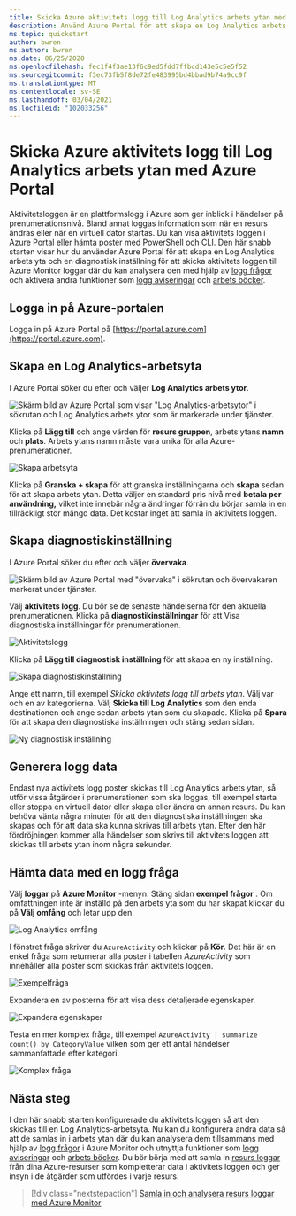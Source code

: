 ```yaml
---
title: Skicka Azure aktivitets logg till Log Analytics arbets ytan med Azure Portal
description: Använd Azure Portal för att skapa en Log Analytics arbets yta och en diagnostisk inställning för att skicka aktivitets loggen till Azure Monitor loggar.
ms.topic: quickstart
author: bwren
ms.author: bwren
ms.date: 06/25/2020
ms.openlocfilehash: fec1f4f3ae13f6c9ed5fdd7ffbcd143e5c5e5f52
ms.sourcegitcommit: f3ec73fb5f8de72fe483995bd4bbad9b74a9cc9f
ms.translationtype: MT
ms.contentlocale: sv-SE
ms.lasthandoff: 03/04/2021
ms.locfileid: "102033256"
---
```

# <a name="send-azure-activity-log-to-log-analytics-workspace-using-azure-portal"></a>Skicka Azure aktivitets logg till Log Analytics arbets ytan med Azure Portal
Aktivitetsloggen är en plattformslogg i Azure som ger inblick i händelser på prenumerationsnivå. Bland annat loggas information som när en resurs ändras eller när en virtuell dator startas. Du kan visa aktivitets loggen i Azure Portal eller hämta poster med PowerShell och CLI. Den här snabb starten visar hur du använder Azure Portal för att skapa en Log Analytics arbets yta och en diagnostisk inställning för att skicka aktivitets loggen till Azure Monitor loggar där du kan analysera den med hjälp av [logg frågor](../logs/log-query-overview.md) och aktivera andra funktioner som [logg aviseringar](../alerts/alerts-log-query.md) och [arbets böcker](../visualize/workbooks-overview.md). 

## <a name="sign-in-to-azure-portal"></a>Logga in på Azure-portalen
Logga in på Azure Portal på [https://portal.azure.com](https://portal.azure.com). 



## <a name="create-a-log-analytics-workspace"></a>Skapa en Log Analytics-arbetsyta
I Azure Portal söker du efter och väljer **Log Analytics arbets ytor**. 

![Skärm bild av Azure Portal som visar "Log Analytics-arbetsytor" i sökrutan och Log Analytics arbets ytor som är markerade under tjänster.](../logs/media/quick-create-workspace/azure-portal-01.png)
  
Klicka på **Lägg till** och ange värden för **resurs gruppen**, arbets ytans **namn** och **plats**. Arbets ytans namn måste vara unika för alla Azure-prenumerationer.

![Skapa arbetsyta](media/quick-collect-activity-log/create-workspace.png)

Klicka på **Granska + skapa** för att granska inställningarna och **skapa** sedan för att skapa arbets ytan. Detta väljer en standard pris nivå med **betala per användning,** vilket inte innebär några ändringar förrän du börjar samla in en tillräckligt stor mängd data. Det kostar inget att samla in aktivitets loggen.


## <a name="create-diagnostic-setting"></a>Skapa diagnostiskinställning
I Azure Portal söker du efter och väljer **övervaka**. 

![Skärm bild av Azure Portal med "övervaka" i sökrutan och övervakaren markerat under tjänster.](media/quick-collect-activity-log/azure-portal-monitor.png)

Välj **aktivitets logg**. Du bör se de senaste händelserna för den aktuella prenumerationen. Klicka på **diagnostikinställningar** för att Visa diagnostiska inställningar för prenumerationen.

![Aktivitetslogg](media/quick-collect-activity-log/activity-log.png)

Klicka på **Lägg till diagnostisk inställning** för att skapa en ny inställning. 

![Skapa diagnostiskinställning](media/quick-collect-activity-log/create-diagnostic-setting.png)

Ange ett namn, till exempel *Skicka aktivitets logg till arbets ytan*. Välj var och en av kategorierna. Välj **Skicka till Log Analytics** som den enda destinationen och ange sedan arbets ytan som du skapade. Klicka på **Spara** för att skapa den diagnostiska inställningen och stäng sedan sidan.

![Ny diagnostisk inställning](media/quick-collect-activity-log/new-diagnostic-setting.png)

## <a name="generate-log-data"></a>Generera logg data
Endast nya aktivitets logg poster skickas till Log Analytics arbets ytan, så utför vissa åtgärder i prenumerationen som ska loggas, till exempel starta eller stoppa en virtuell dator eller skapa eller ändra en annan resurs. Du kan behöva vänta några minuter för att den diagnostiska inställningen ska skapas och för att data ska kunna skrivas till arbets ytan. Efter den här fördröjningen kommer alla händelser som skrivs till aktivitets loggen att skickas till arbets ytan inom några sekunder.

## <a name="retrieve-data-with-a-log-query"></a>Hämta data med en logg fråga

Välj **loggar** på **Azure Monitor** -menyn. Stäng sidan **exempel frågor** . Om omfattningen inte är inställd på den arbets yta som du har skapat klickar du på **Välj omfång** och letar upp den.

![Log Analytics omfång](media/quick-collect-activity-log/log-analytics-scope.png)

I fönstret fråga skriver du `AzureActivity` och klickar på **Kör**. Det här är en enkel fråga som returnerar alla poster i tabellen *AzureActivity* som innehåller alla poster som skickas från aktivitets loggen.

![Exempelfråga](media/quick-collect-activity-log/query-01.png)

Expandera en av posterna för att visa dess detaljerade egenskaper.

![Expandera egenskaper](media/quick-collect-activity-log/expand-properties.png)

Testa en mer komplex fråga, till exempel `AzureActivity | summarize count() by CategoryValue` vilken som ger ett antal händelser sammanfattade efter kategori.

![Komplex fråga](media/quick-collect-activity-log/query-02.png)


## <a name="next-steps"></a>Nästa steg
I den här snabb starten konfigurerade du aktivitets loggen så att den skickas till en Log Analytics-arbetsyta. Nu kan du konfigurera andra data så att de samlas in i arbets ytan där du kan analysera dem tillsammans med hjälp av [logg frågor](../logs/log-query-overview.md) i Azure Monitor och utnyttja funktioner som [logg aviseringar](../alerts/alerts-log-query.md) och [arbets böcker](../visualize/workbooks-overview.md). Du bör börja med att samla in [resurs loggar](../essentials/resource-logs.md) från dina Azure-resurser som kompletterar data i aktivitets loggen och ger insyn i de åtgärder som utfördes i varje resurs.


> [!div class="nextstepaction"]
> [Samla in och analysera resurs loggar med Azure Monitor](../essentials/tutorial-resource-logs.md)